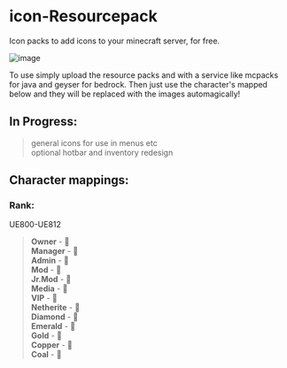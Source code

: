 # icon-Resourcepack
Icon packs to add icons to your minecraft server, for free.

![image](https://github.com/user-attachments/assets/b1acda6a-0a27-4dde-bfd8-0d9c2988bd00)

To use simply upload the resource packs and with a service like mcpacks for java and geyser for bedrock. Then just use the character's mapped below and they will be replaced with the images automagically!

## In Progress:
> general icons for use in menus etc  
> optional hotbar and inventory redesign
## Character mappings: 

### Rank:
UE800-UE812  
> **Owner** -   
> **Manager** -   
> **Admin** -   
> **Mod** -   
> **Jr.Mod** -   
> **Media** -   
> **VIP** -   
> **Netherite** -   
> **Diamond** -   
> **Emerald** -   
> **Gold** -   
> **Copper** -   
> **Coal** -   
